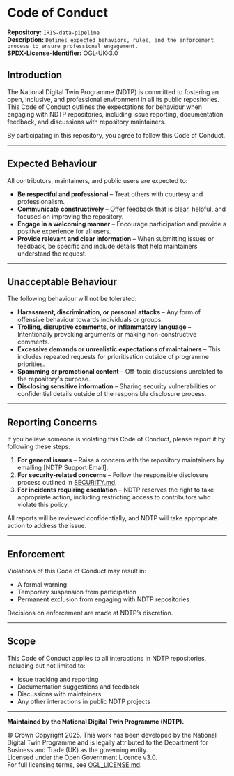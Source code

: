 # Code of Conduct  

**Repository:** `IRIS-data-pipeline`  
**Description:** `Defines expected behaviors, rules, and the enforcement process to ensure professional engagement.`  
**SPDX-License-Identifier:** OGL-UK-3.0

## Introduction  

The National Digital Twin Programme (NDTP) is committed to fostering an open, inclusive, and professional environment in all its public repositories. 
This Code of Conduct outlines the expectations for behaviour when engaging with NDTP repositories, including issue reporting, documentation feedback, 
and discussions with repository maintainers.  

By participating in this repository, you agree to follow this Code of Conduct.  

---

## Expected Behaviour  

All contributors, maintainers, and public users are expected to:  

- **Be respectful and professional** – Treat others with courtesy and professionalism.  
- **Communicate constructively** – Offer feedback that is clear, helpful, and focused on improving the repository.  
- **Engage in a welcoming manner** – Encourage participation and provide a positive experience for all users.  
- **Provide relevant and clear information** – When submitting issues or feedback, be specific and include details that help maintainers understand the request.  

---

## Unacceptable Behaviour  

The following behaviour will not be tolerated:  

- **Harassment, discrimination, or personal attacks** – Any form of offensive behaviour towards individuals or groups.  
- **Trolling, disruptive comments, or inflammatory language** – Intentionally provoking arguments or making non-constructive comments.  
- **Excessive demands or unrealistic expectations of maintainers** – This includes repeated requests for prioritisation outside of programme priorities.  
- **Spamming or promotional content** – Off-topic discussions unrelated to the repository's purpose.  
- **Disclosing sensitive information** – Sharing security vulnerabilities or confidential details outside of the responsible disclosure process.  

---

## Reporting Concerns  

If you believe someone is violating this Code of Conduct, please report it by following these steps:  

1. **For general issues** – Raise a concern with the repository maintainers by emailing [NDTP Support Email].  
2. **For security-related concerns** – Follow the responsible disclosure process outlined in [SECURITY.md](SECURITY.md).  
3. **For incidents requiring escalation** – NDTP reserves the right to take appropriate action, including restricting access to contributors who violate this policy.  

All reports will be reviewed confidentially, and NDTP will take appropriate action to address the issue.  

---

## Enforcement  

Violations of this Code of Conduct may result in:  

- A formal warning  
- Temporary suspension from participation  
- Permanent exclusion from engaging with NDTP repositories  

Decisions on enforcement are made at NDTP’s discretion.  

---

## Scope  

This Code of Conduct applies to all interactions in NDTP repositories, including but not limited to:  

- Issue tracking and reporting  
- Documentation suggestions and feedback  
- Discussions with maintainers  
- Any other interactions in public NDTP projects  

---

**Maintained by the National Digital Twin Programme (NDTP).**  

© Crown Copyright 2025. This work has been developed by the National Digital Twin Programme and is legally attributed to the Department for Business and Trade (UK) as the governing entity.  
Licensed under the Open Government Licence v3.0.  
For full licensing terms, see [OGL_LICENSE.md](OGL_LICENSE.md).  
